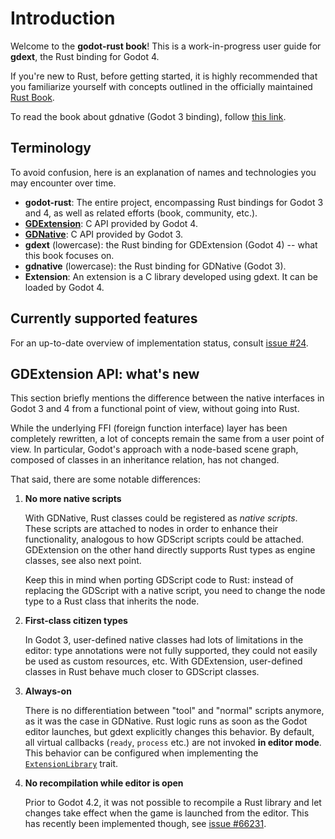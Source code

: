 <!--
  ~ This Source Code Form is subject to the terms of the Mozilla Public
  ~ License, v. 2.0. If a copy of the MPL was not distributed with this
  ~ file, You can obtain one at https://mozilla.org/MPL/2.0/.
-->

# Introduction

Welcome to the **godot-rust book**! This is a work-in-progress user guide for **gdext**, the Rust binding for Godot 4.

If you're new to Rust, before getting started, it is highly recommended that you familiarize yourself with concepts outlined
in the officially maintained [Rust Book](https://doc.rust-lang.org/book/).

To read the book about gdnative (Godot 3 binding), follow [this link](../gdnative-book).


## Terminology

To avoid confusion, here is an explanation of names and technologies you may encounter over time.

* **godot-rust**: The entire project, encompassing Rust bindings for Godot 3 and 4, as well as related efforts (book, community, etc.).
* [**GDExtension**]: C API provided by Godot 4.
* [**GDNative**]: C API provided by Godot 3.
* **gdext** (lowercase): the Rust binding for GDExtension (Godot 4) -- what this book focuses on.
* **gdnative** (lowercase): the Rust binding for GDNative (Godot 3).
* **Extension**: An extension is a C library developed using gdext. It can be loaded by Godot 4.


## Currently supported features

For an up-to-date overview of implementation status, consult [issue #24][features].


## GDExtension API: what's new

This section briefly mentions the difference between the native interfaces in Godot 3 and 4 from a functional point of view,
without going into Rust.

While the underlying FFI (foreign function interface) layer has been completely rewritten, a lot of concepts remain the same
from a user point of view. In particular, Godot's approach with a node-based scene graph, composed of classes in an inheritance
relation, has not changed.

That said, there are some notable differences:

1. **No more native scripts**

   With GDNative, Rust classes could be registered as _native scripts_. These scripts are attached to nodes in order to enhance
   their functionality, analogous to how GDScript scripts could be attached. GDExtension on the other hand directly supports Rust types
   as engine classes, see also next point.

   Keep this in mind when porting GDScript code to Rust: instead of replacing the GDScript with a native script, you need to change the
   node type to a Rust class that inherits the node.

2. **First-class citizen types**

   In Godot 3, user-defined native classes had lots of limitations in the editor: type annotations were not fully supported, they could
   not easily be used as custom resources, etc. With GDExtension, user-defined classes in Rust behave much closer to GDScript classes.

3. **Always-on**

   There is no differentiation between "tool" and "normal" scripts anymore, as it was the case in GDNative. Rust logic runs as soon as
   the Godot editor launches, but gdext explicitly changes this behavior. By default, all virtual callbacks (`ready`, `process` etc.)
   are not invoked **in editor mode**. This behavior can be configured when implementing the [`ExtensionLibrary`][extension-library-doc] trait.

4. **No recompilation while editor is open**

   Prior to Godot 4.2, it was not possible to recompile a Rust library and let changes take effect when the game is launched from the editor.
   This has recently been implemented though, see [issue #66231].


[features]: https://github.com/godot-rust/gdextension/issues/24
[issue #66231]: https://github.com/godotengine/godot/issues/66231
[extension-library-doc]: https://godot-rust.github.io/docs/gdext/master/godot/init/trait.ExtensionLibrary.html#method.editor_run_behavior

[**GDNative**]: https://docs.godotengine.org/en/3.5/tutorials/scripting/gdnative/what_is_gdnative.html
[**GDExtension**]: https://docs.godotengine.org/en/stable/tutorials/scripting/gdextension/what_is_gdextension.html
